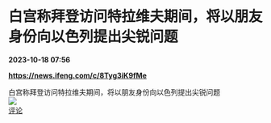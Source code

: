 # 白宫称拜登访问特拉维夫期间，将以朋友身份向以色列提出尖锐问题

**2023-10-18 07:56**

**https://news.ifeng.com/c/8Tyg3iK9fMe**

白宫称拜登访问特拉维夫期间，将以朋友身份向以色列提出尖锐问题  
![](https://img3.chouti.com/CHOUTI_231018_3E4B1E75976C43619B687004DB2056D0.jpg)  
[评论](https://m.chouti.com/link/40325691)